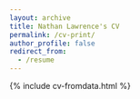 ```yaml
---
layout: archive
title: Nathan Lawrence's CV
permalink: /cv-print/
author_profile: false
redirect_from:
  - /resume
---
```


<!-- {{ site.author.position }} / {{ site.author.discipline }} / {{ site.author.employer }} -->

{% include cv-fromdata.html %}
